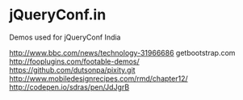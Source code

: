 # jQueryConf.in
Demos used for jQueryConf India

http://www.bbc.com/news/technology-31966686
getbootstrap.com
http://fooplugins.com/footable-demos/
https://github.com/dutsonpa/pixity.git
http://www.mobiledesignrecipes.com/rmd/chapter12/
http://codepen.io/sdras/pen/JdJgrB